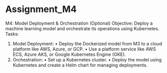 # Assignment_M4

M4: Model Deployment & Orchestration (Optional)
Objective: Deploy a machine learning model and orchestrate its operations
using Kubernetes.
Tasks:
1. Model Deployment:
• Deploy the Dockerized model from M3 to a cloud platform like AWS,
Azure, or GCP.
• Use a platform service like AWS ECS, Azure AKS, or Google Kubernetes
Engine (GKE).
2. Orchestration:
• Set up a Kubernetes cluster.
• Deploy the model using Kubernetes and create a Helm chart for
managing deployments.
